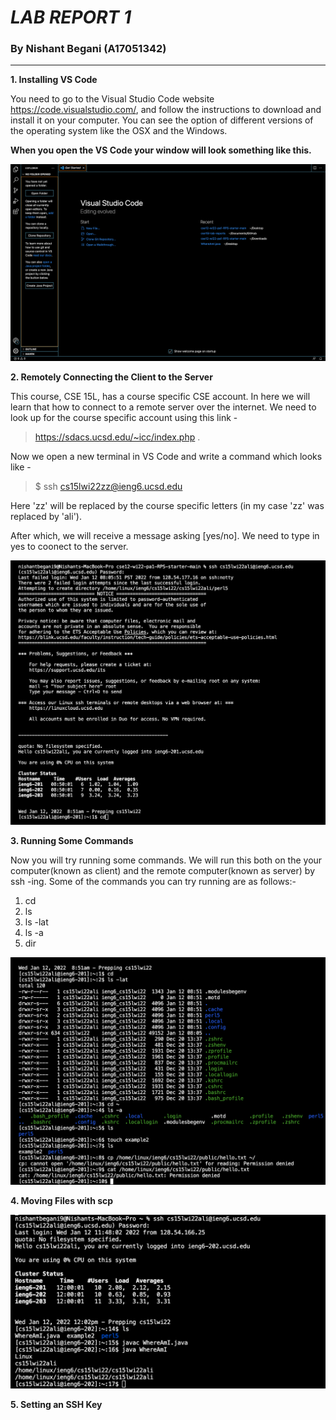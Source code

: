 # _**LAB REPORT 1**_ 
### By Nishant Begani (A17051342)
---

**1. Installing VS Code**

You need to go to the Visual Studio Code website https://code.visualstudio.com/, and follow the instructions to download and install it on your computer. You can see the option of different versions of the operating system like the OSX and the Windows. 

**When you open the VS Code your window will look something like this.**



![This is the Home Page after Installing VS Code](InstallingVSCode.png)

**2. Remotely Connecting the Client to the Server**

This course, CSE 15L, has a course specific CSE account. In here we will learn that how to connect to a remote server over the internet. 
We need to look up for the course specific account using this link -  
 > https://sdacs.ucsd.edu/~icc/index.php . 

Now we open a new terminal in VS Code and write a command which looks like - 
 
 > $ ssh cs15lwi22zz@ieng6.ucsd.edu 

 Here 'zz' will be replaced by the course specific letters (in my case 'zz' was replaced by 'ali'). 

 After which, we will receive a message asking [yes/no]. We need to type in yes to coonect to the server. 




![Remotely Connecting](RemotelyConnecting.png)


**3. Running Some Commands**

Now you will try running some commands. We will run this both on the your computer(known as client) and the remote computer(known as server) by ssh -ing. 
Some of the commands you can try running are as follows:-

1. cd 
2. ls 
3. ls -lat 
4. ls -a 
5. dir

![Example of Running some of the Commands](RunningCommands.png) 

**4. Moving Files with scp**

![Moving the Files](MovingFiles.png) 

**5. Setting an SSH Key**










